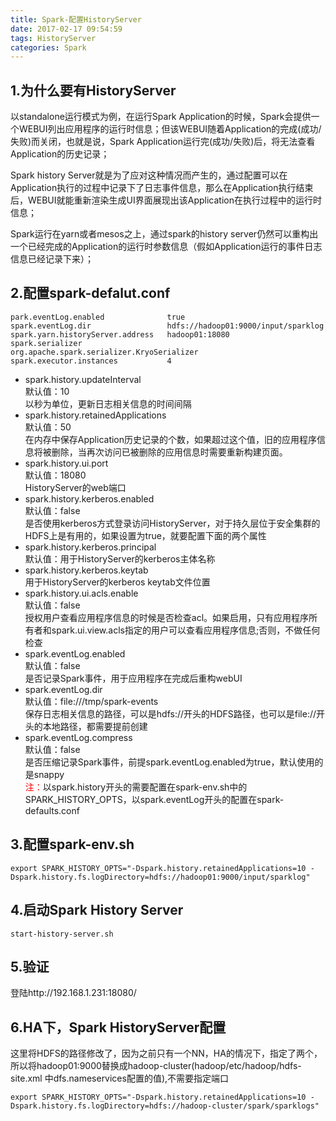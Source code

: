 ```yaml
---
title: Spark-配置HistoryServer
date: 2017-02-17 09:54:59
tags: HistoryServer
categories: Spark
---
```

## 1.为什么要有HistoryServer ##
以standalone运行模式为例，在运行Spark Application的时候，Spark会提供一个WEBUI列出应用程序的运行时信息；但该WEBUI随着Application的完成(成功/失败)而关闭，也就是说，Spark Application运行完(成功/失败)后，将无法查看Application的历史记录；

Spark history Server就是为了应对这种情况而产生的，通过配置可以在Application执行的过程中记录下了日志事件信息，那么在Application执行结束后，WEBUI就能重新渲染生成UI界面展现出该Application在执行过程中的运行时信息；

Spark运行在yarn或者mesos之上，通过spark的history server仍然可以重构出一个已经完成的Application的运行时参数信息（假如Application运行的事件日志信息已经记录下来）；
<!-- more -->
## 2.配置spark-defalut.conf ##
```
park.eventLog.enabled              true
spark.eventLog.dir                 hdfs://hadoop01:9000/input/sparklog
spark.yarn.historyServer.address   hadoop01:18080
spark.serializer                   org.apache.spark.serializer.KryoSerializer
spark.executor.instances           4
```
- spark.history.updateInterval  
默认值：10  
以秒为单位，更新日志相关信息的时间间隔  
- spark.history.retainedApplications  
默认值：50  
在内存中保存Application历史记录的个数，如果超过这个值，旧的应用程序信息将被删除，当再次访问已被删除的应用信息时需要重新构建页面。  
- spark.history.ui.port  
默认值：18080  
HistoryServer的web端口  
- spark.history.kerberos.enabled  
默认值：false  
是否使用kerberos方式登录访问HistoryServer，对于持久层位于安全集群的HDFS上是有用的，如果设置为true，就要配置下面的两个属性  
- spark.history.kerberos.principal  
默认值：用于HistoryServer的kerberos主体名称  
- spark.history.kerberos.keytab  
用于HistoryServer的kerberos keytab文件位置  
- spark.history.ui.acls.enable  
默认值：false  
授权用户查看应用程序信息的时候是否检查acl。如果启用，只有应用程序所有者和spark.ui.view.acls指定的用户可以查看应用程序信息;否则，不做任何检查  
- spark.eventLog.enabled  
默认值：false  
是否记录Spark事件，用于应用程序在完成后重构webUI  
- spark.eventLog.dir  
默认值：file:///tmp/spark-events  
保存日志相关信息的路径，可以是hdfs://开头的HDFS路径，也可以是file://开头的本地路径，都需要提前创建  
- spark.eventLog.compress  
默认值：false  
是否压缩记录Spark事件，前提spark.eventLog.enabled为true，默认使用的是snappy  
<font color="red">注：</font>以spark.history开头的需要配置在spark-env.sh中的SPARK_HISTORY_OPTS，以spark.eventLog开头的配置在spark-defaults.conf  

## 3.配置spark-env.sh ##
```
export SPARK_HISTORY_OPTS="-Dspark.history.retainedApplications=10 -Dspark.history.fs.logDirectory=hdfs://hadoop01:9000/input/sparklog"
```
## 4.启动Spark History Server ##
```
start-history-server.sh
```
## 5.验证 ##
登陆http://192.168.1.231:18080/
## 6.HA下，Spark HistoryServer配置 ##
这里将HDFS的路径修改了，因为之前只有一个NN，HA的情况下，指定了两个，所以将hadoop01:9000替换成hadoop-cluster(hadoop/etc/hadoop/hdfs-site.xml 中dfs.nameservices配置的值),不需要指定端口

```
export SPARK_HISTORY_OPTS="-Dspark.history.retainedApplications=10 -Dspark.history.fs.logDirectory=hdfs://hadoop-cluster/spark/sparklogs"

```
